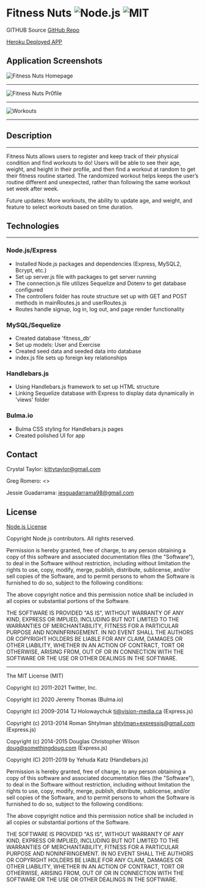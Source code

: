 # Fitness Nuts ![Node.js](https://img.shields.io/badge/License-Node.js-blue.svg) ![MIT](https://img.shields.io/badge/License-MIT-red.svg)

GITHUB Source
[GitHub Repo](https://github.com/kittytaylor55/Project2.git)

[Heroku Deployed APP]()

## Application Screenshots

![Fitness Nuts Homepage](https://user-images.githubusercontent.com/76461629/123502904-710fb480-d604-11eb-9b48-e32d552dc1cb.png)

---

![Fitness Nuts Pr0file](https://user-images.githubusercontent.com/76461629/123517912-7e568e80-d658-11eb-97d2-bc73829d123d.png)

---

![Workouts](https://user-images.githubusercontent.com/76461629/123518374-713a9f00-d65a-11eb-8705-ba0a1b097951.png)

---

## Description

---

Fitness Nuts allows users to register and keep track of their physical condition and find workouts to do! Users will be able to see their age, weight, and height in their profile, and then find a workout at random to get their fitness routine started. The randomized workout helps keeps the user’s routine different and unexpected, rather than following the same workout set week after week.

Future updates: More workouts, the ability to update age, and weight, and feature to select workouts based on time duration.

## Technologies

---

### Node.js/Express

- Installed Node.js packages and dependencies (Express, MySQL2, Bcrypt, etc.)
- Set up server.js file with packages to get server running
- The connection.js file utilizes Sequelize and Dotenv to get database configured
- The controllers folder has route structure set up with GET and POST methods in mainRoutes.js and userRoutes.js
- Routes handle signup, log in, log out, and page render functionality

### MySQL/Sequelize

- Created database 'fitness_db'
- Set up models: User and Exercise
- Created seed data and seeded data into database
- index.js file sets up foreign key relationships

### Handlebars.js

- Using Handlebars.js framework to set up HTML structure
- Linking Sequelize database with Express to display data dynamically in 'views' folder

### Bulma.io

- Bulma CSS styling for Handlebars.js pages
- Created polished UI for app

## Contact

Crystal Taylor: <kittytaylor@gmail.com>

Greg Romero: <>

Jessie Guadarrama: <jesguadarrama98@gmail.com>

## License

[Node.js License](https://raw.githubusercontent.com/nodejs/node/master/LICENSE)

Copyright Node.js contributors. All rights reserved.

Permission is hereby granted, free of charge, to any person obtaining a copy
of this software and associated documentation files (the "Software"), to
deal in the Software without restriction, including without limitation the
rights to use, copy, modify, merge, publish, distribute, sublicense, and/or
sell copies of the Software, and to permit persons to whom the Software is
furnished to do so, subject to the following conditions:

The above copyright notice and this permission notice shall be included in
all copies or substantial portions of the Software.

THE SOFTWARE IS PROVIDED "AS IS", WITHOUT WARRANTY OF ANY KIND, EXPRESS OR
IMPLIED, INCLUDING BUT NOT LIMITED TO THE WARRANTIES OF MERCHANTABILITY,
FITNESS FOR A PARTICULAR PURPOSE AND NONINFRINGEMENT. IN NO EVENT SHALL THE
AUTHORS OR COPYRIGHT HOLDERS BE LIABLE FOR ANY CLAIM, DAMAGES OR OTHER
LIABILITY, WHETHER IN AN ACTION OF CONTRACT, TORT OR OTHERWISE, ARISING
FROM, OUT OF OR IN CONNECTION WITH THE SOFTWARE OR THE USE OR OTHER DEALINGS
IN THE SOFTWARE.

---

The MIT License (MIT)

Copyright (c) 2011-2021 Twitter, Inc.

Copyright (c) 2020 Jeremy Thomas (Bulma.io)

Copyright (c) 2009-2014 TJ Holowaychuk <tj@vision-media.ca> (Express.js)

Copyright (c) 2013-2014 Roman Shtylman <shtylman+expressjs@gmail.com> (Express.js)

Copyright (c) 2014-2015 Douglas Christopher Wilson <doug@somethingdoug.com> (Express.js)

Copyright (C) 2011-2019 by Yehuda Katz (Handlebars.js)

Permission is hereby granted, free of charge, to any person obtaining a copy
of this software and associated documentation files (the "Software"), to deal
in the Software without restriction, including without limitation the rights
to use, copy, modify, merge, publish, distribute, sublicense, and/or sell
copies of the Software, and to permit persons to whom the Software is
furnished to do so, subject to the following conditions:

The above copyright notice and this permission notice shall be included in
all copies or substantial portions of the Software.

THE SOFTWARE IS PROVIDED "AS IS", WITHOUT WARRANTY OF ANY KIND, EXPRESS OR
IMPLIED, INCLUDING BUT NOT LIMITED TO THE WARRANTIES OF MERCHANTABILITY,
FITNESS FOR A PARTICULAR PURPOSE AND NONINFRINGEMENT. IN NO EVENT SHALL THE
AUTHORS OR COPYRIGHT HOLDERS BE LIABLE FOR ANY CLAIM, DAMAGES OR OTHER
LIABILITY, WHETHER IN AN ACTION OF CONTRACT, TORT OR OTHERWISE, ARISING FROM,
OUT OF OR IN CONNECTION WITH THE SOFTWARE OR THE USE OR OTHER DEALINGS IN
THE SOFTWARE.
